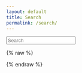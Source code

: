 ```yaml
---
layout: default
title: Search
permalink: /search/
---
```

<div id="search">
  <form action="/search" method="get">
    <input type="text" id="search-query" name="q" placeholder="Search" autocomplete="off">
  </form>
</div>

<script src="/js/search.min.js" type="text/javascript" charset="utf-8"></script>


<section id="search-results" style="display: none;">
  <p>Search results</p>
  <div class="entries">
  </div>
</section>

<script type="text/javascript">
  $(function() {
    $('#search-query').lunrSearch({
      indexUrl  : '/js/index.json',           // url for the .json file containing search index data// URL of the `search.json` index data for your site
      results   : '#search-results',          // selector for containing search results element// jQuery selector for the search results container
      template  : '#search-results-template', // selector for Mustache.js template// jQuery selector for the Mustache.js template
      titleMsg  : '<h1>Search results<h1>',   // message attached in front of results (can be empty)
      emptyMsg  : '<p>Nothing found.</p>'     // shown message if search returns no results
//      entries:  '.entries',                 // jQuery selector for the element to contain the results list, must be a child of the results element above.	
    });
  });
</script>

<script src="/js/search.min.js" type="text/javascript" charset="utf-8"></script>

{% raw %}
<script id="search-results-template" type="text/mustache">
  {{#entries}}
    <article>
      <h2>
        {{#date}}<small><time datetime="{{pubdate}}" pubdate>{{displaydate}}</time></small>{{/date}}
        <a href="{{url}}">{{title}}</a>
      </h2>
      {{#is_post}}
      <ul>
{{#tags}} <small> {{.}} </small>{{/tags}}
      </ul>
      {{/is_post}}
    </article>
  {{/entries}}
</script>
{% endraw %}
